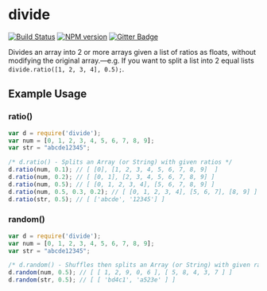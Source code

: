 divide
======

[![Build Status](https://travis-ci.org/waltervascarvalho/divide.svg?branch=master)](https://travis-ci.org/waltervascarvalho/divide) [![NPM version](https://badge.fury.io/js/divide.svg)](https://www.npmjs.org/package/divide) [![Gitter Badge](https://badges.gitter.im/waltervascarvalho/divide.svg)](https://gitter.im/waltervascarvalho/divide)

Divides an array into 2 or more arrays given a list of ratios as floats, without modifying the original array.—e.g. If you want to split a list into 2 equal lists `divide.ratio([1, 2, 3, 4], 0.5);`.

## Example Usage

### ratio()

```javascript
var d = require('divide');
var num = [0, 1, 2, 3, 4, 5, 6, 7, 8, 9];
var str = "abcde12345";

/* d.ratio() - Splits an Array (or String) with given ratios */
d.ratio(num, 0.1); // [ [0], [1, 2, 3, 4, 5, 6, 7, 8, 9]  ]
d.ratio(num, 0.2); // [ [0, 1], [2, 3, 4, 5, 6, 7, 8, 9] ]
d.ratio(num, 0.5); // [ [0, 1, 2, 3, 4], [5, 6, 7, 8, 9] ]
d.ratio(num, 0.5, 0.3, 0.2); // [ [0, 1, 2, 3, 4], [5, 6, 7], [8, 9] ]
d.ratio(str, 0.5); // [ ['abcde', '12345'] ]
```

### random()

```javascript
var d = require('divide');
var num = [0, 1, 2, 3, 4, 5, 6, 7, 8, 9];
var str = "abcde12345";

/* d.random() - Shuffles then splits an Array (or String) with given ratios */
d.random(num, 0.5); // [ [ 1, 2, 9, 0, 6 ], [ 5, 8, 4, 3, 7 ] ]
d.random(str, 0.5); // [ [ 'bd4c1', 'a523e' ] ]
```
